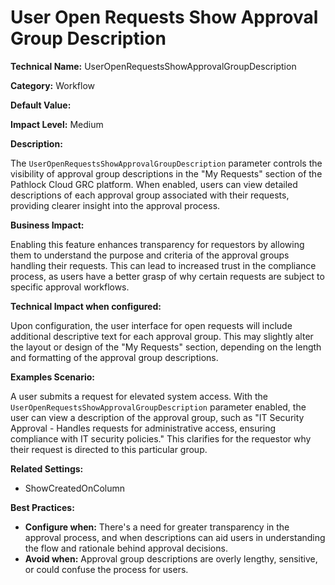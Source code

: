 # User Open Requests Show Approval Group Description

**Technical Name:** UserOpenRequestsShowApprovalGroupDescription

**Category:** Workflow

**Default Value:**

**Impact Level:** Medium

**Description:**

The `UserOpenRequestsShowApprovalGroupDescription` parameter controls the visibility of approval group descriptions in the "My Requests" section of the Pathlock Cloud GRC platform. When enabled, users can view detailed descriptions of each approval group associated with their requests, providing clearer insight into the approval process.

**Business Impact:**

Enabling this feature enhances transparency for requestors by allowing them to understand the purpose and criteria of the approval groups handling their requests. This can lead to increased trust in the compliance process, as users have a better grasp of why certain requests are subject to specific approval workflows.

**Technical Impact when configured:**

Upon configuration, the user interface for open requests will include additional descriptive text for each approval group. This may slightly alter the layout or design of the "My Requests" section, depending on the length and formatting of the approval group descriptions.

**Examples Scenario:**

A user submits a request for elevated system access. With the `UserOpenRequestsShowApprovalGroupDescription` parameter enabled, the user can view a description of the approval group, such as "IT Security Approval - Handles requests for administrative access, ensuring compliance with IT security policies." This clarifies for the requestor why their request is directed to this particular group.

**Related Settings:**

- ShowCreatedOnColumn

**Best Practices:** 

- **Configure when:** There's a need for greater transparency in the approval process, and when descriptions can aid users in understanding the flow and rationale behind approval decisions.
- **Avoid when:** Approval group descriptions are overly lengthy, sensitive, or could confuse the process for users.